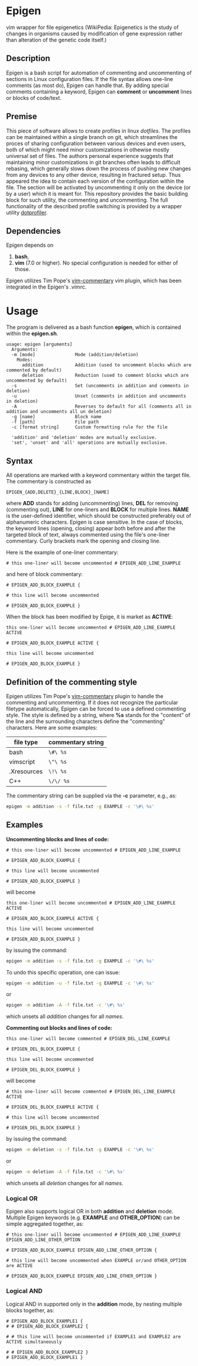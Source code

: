 # Epigen

vim wrapper for file epigenetics (WikiPedia: Epigenetics is the study of changes in organisms caused by modification of gene expression rather than alteration of the genetic code itself.)

## Description

Epigen is a bash script for automation of commenting and uncommenting of sections in Linux configuration files.
If the file syntax allows one-line comments (as most do), Epigen can handle that.
By adding special comments containing a keyword, Epigen can **comment** or **uncomment** lines or blocks of code/text.

## Premise

This piece of software allows to create profiles in linux _dotfiles_.
The profiles can be maintained within a single branch on git, which streamlines the proces of sharing configuration between various devices and even users, both of which might need minor customizations in othewise mostly universal set of files.
The authors personal experience suggests that maintaining minor customizations in git branches often leads to difficult rebasing, which generally slows down the process of pushing new changes from any devices to any other device, resulting in fractured setup.
Thus appeared the idea to contain each version of the configuration within the file.
The section will be activated by uncommenting it only on the device (or by a user) which it is meant for.
This repository provides the basic building block for such utility, the commenting and uncommenting.
The full functionality of the described profile switching is provided by a wrapper utility [dotprofiler](https://github.com/klaxalk/dotprofiler).

## Dependencies

Epigen depends on
1. **bash**,
2. **vim** (7.0 or higher).
No special configuration is needed for either of those.

Epigen utilizes Tim Pope's [vim-commentary](https://github.com/tpope/vim-commentary) vim plugin, which has been integrated in the Epigen's .vimrc.

# Usage

The program is delivered as a bash function **epigen**, which is contained within the **epigen.sh**.

```
usage: epigen [arguments]
  Arguments:
  -m [mode]               Mode (addition/deletion)
    Modes:
      addition            Addition (used to uncomment blocks which are commented by default)
      deletion            Reduction (used to comment blocks which are uncommented by default)
  -s                      Set (uncomments in addition and comments in deletion)
  -u                      Unset (comments in addition and uncomments in deletion)
  -A                      Reverses to default for all (comments all in addition and uncomments all un deletion)
  -g [name]               Block name 
  -f [path]               File path
  -c [format string]      Custom formatting rule for the file

  'addition' and 'deletion' modes are mutually exclusive.
  'set', 'unset' and 'all' operations are mutually exclusive.
```

## Syntax

All operations are marked with a keyword commentary within the target file.
The commentary is constructed as
```
EPIGEN_{ADD,DELETE}_{LINE,BLOCK}_[NAME]
```
where **ADD** stands for adding (uncommenting) lines, **DEL** for removing (commenting out), **LINE** for one-liners and **BLOCK** for multiple lines.
**NAME** is the user-defined identifier, which should be constructed preferably out of alphanumeric characters. 
Epigen is case sensitive.
In the case of blocks, the keyword lines (opening, closing) appear both before and after the targeted block of text, always commented using the file's one-liner commentary.
Curly brackets mark the opening and closing line.

Here is the example of one-liner commentary:
```
# this one-liner will become uncommented # EPIGEN_ADD_LINE_EXAMPLE
```
and here of block commentary:
```
# EPIGEN_ADD_BLOCK_EXAMPLE {

# this line will become uncommented
 
# EPIGEN_ADD_BLOCK_EXAMPLE }
```

When the block has been modified by Epige, it is market as **ACTIVE**:
```
this one-liner will become uncommented # EPIGEN_ADD_LINE_EXAMPLE ACTIVE
 
# EPIGEN_ADD_BLOCK_EXAMPLE ACTIVE {

this line will become uncommented
 
# EPIGEN_ADD_BLOCK_EXAMPLE }
```

## Definition of the commenting style

Epigen utilizes Tim Pope's [vim-commentary](https://github.com/tpope/vim-commentary) plugin to handle the commenting and uncommenting.
If it does not recognize the particular filetype automatically, Epigen can be forced to use a defined commenting style.
The style is defined by a string, where **%s** stands for the "content" of the line and the surrounding characters define the "commenting" characters.
Here are some examples:

| file type   | commentary string |
|-------------|-------------------|
| bash        | ```\#\ %s```      |
| vimscript   | ```\"\ %s```      |
| .Xresources | ```\!\ %s```      |
| C++         | ```\/\/ %s```     |

The commentary string can be supplied via the **-c** parameter, e.g., as:

```bash
epigen -m addition -s -f file.txt -g EXAMPLE -c '\#\ %s'
```

## Examples

**Uncommenting blocks and lines of code:**
```
# this one-liner will become uncommented # EPIGEN_ADD_LINE_EXAMPLE

# EPIGEN_ADD_BLOCK_EXAMPLE {

# this line will become uncommented
 
# EPIGEN_ADD_BLOCK_EXAMPLE }
```
will become
```
this one-liner will become uncommented # EPIGEN_ADD_LINE_EXAMPLE ACTIVE

# EPIGEN_ADD_BLOCK_EXAMPLE ACTIVE {

this line will become uncommented
 
# EPIGEN_ADD_BLOCK_EXAMPLE }
```
by issuing the command:
```bash
epigen -m addition -s -f file.txt -g EXAMPLE -c '\#\ %s'
```
To undo this specific operation, one can issue:
```bash
epigen -m addition -u -f file.txt -g EXAMPLE -c '\#\ %s'
```
or
```bash
epigen -m addition -A -f file.txt -c '\#\ %s'
```
which unsets all _addition_ changes for all _names_.

**Commenting out blocks and lines of code:**
```
this one-liner will become commented # EPIGEN_DEL_LINE_EXAMPLE

# EPIGEN_DEL_BLOCK_EXAMPLE {

this line will become uncommented
 
# EPIGEN_DEL_BLOCK_EXAMPLE }
```
will become
```
# this one-liner will become commented # EPIGEN_DEL_LINE_EXAMPLE ACTIVE

# EPIGEN_DEL_BLOCK_EXAMPLE ACTIVE {

# this line will become uncommented
 
# EPIGEN_DEL_BLOCK_EXAMPLE }
```
by issuing the command:
```bash
epigen -m deletion -s -f file.txt -g EXAMPLE -c '\#\ %s'
```
or
```bash
epigen -m deletion -A -f file.txt -c '\#\ %s'
```
which unsets all _deletion_ changes for all _names_.

### Logical OR

Epigen also supports logical OR in both **addition** and **deletion** mode.
Multiple Epigen keywords (e.g. **EXAMPLE** and **OTHER_OPTION**) can be simple aggregated together, as:

```
# this one-liner will become uncommented # EPIGEN_ADD_LINE_EXAMPLE EPIGEN_ADD_LINE_OTHER_OPTION
 
# EPIGEN_ADD_BLOCK_EXAMPLE EPIGEN_ADD_LINE_OTHER_OPTION {

# this line will become uncommented when EXAMPLE or/and OTHER_OPTION are ACTIVE
 
# EPIGEN_ADD_BLOCK_EXAMPLE EPIGEN_ADD_LINE_OTHER_OPTION }
```

### Logical AND

Logical AND in supported only in the **addition** mode, by nesting multiple blocks together, as:

```
# EPIGEN_ADD_BLOCK_EXAMPLE1 {
# # EPIGEN_ADD_BLOCK_EXAMPLE2 {

# # this line will become uncommented if EXAMPLE1 and EXAMPLE2 are ACTIVE simultaneously
 
# # EPIGEN_ADD_BLOCK_EXAMPLE2 }
# EPIGEN_ADD_BLOCK_EXAMPLE1 }
```
